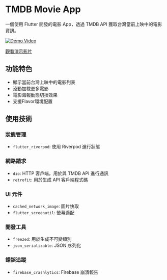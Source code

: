 # TMDB Movie App

一個使用 Flutter 開發的電影 App，透過 TMDB API 獲取台灣當前上映中的電影資訊。

[![Demo Video](https://img.youtube.com/vi/VIDEO_ID/0.jpg)](https://drive.google.com/file/d/1vMNAxDjip2vJ_mE_ukLRRzp3VAn_9jTu/view?usp=sharing)

[觀看演示影片](https://drive.google.com/file/d/1vMNAxDjip2vJ_mE_ukLRRzp3VAn_9jTu/view?usp=sharing)

## 功能特色

- 顯示當前台灣上映中的電影列表
- 滾動加載更多電影
- 電影海報動態切換效果
- 支援Flavor環境配置

## 使用技術

### 狀態管理
- `flutter_riverpod`: 使用 Riverpod 進行狀態

### 網路請求
- `dio`: HTTP 客戶端，用於與 TMDB API 進行通訊
- `retrofit`: 用於生成 API 客戶端程式碼

### UI 元件
- `cached_network_image`: 圖片快取
- `flutter_screenutil`: 螢幕適配

### 開發工具
- `freezed`: 用於生成不可變類別
- `json_serializable`: JSON 序列化

### 錯誤追蹤
- `firebase_crashlytics`: Firebase 崩潰報告
